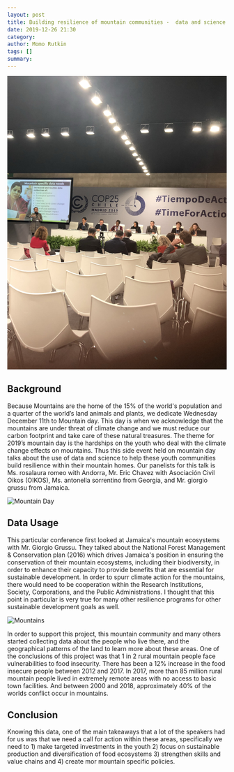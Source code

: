 ```yaml
---
layout: post
title: Building resilience of mountain communities -  data and science for policy action @ COP 25
date: 2019-12-26 21:30
category: 
author: Momo Rutkin 
tags: []
summary: 
---
```

![Panelists](/img/IMG_9754.JPG)

## Background 
Because Mountains are the home of the 15% of the world's population and a quarter of the world’s land animals and plants, we dedicate Wednesday December 11th to Mountain day. This day is when we acknowledge that the mountains are under threat of climate change and we must reduce our carbon footprint and take care of these natural treasures. The theme for 2019’s mountain day is the hardships on the youth who deal with the climate change effects on mountains. Thus this side event held on mountain day talks about the use of data and science to help these youth communities build resilience within their mountain homes. Our panelists for this talk is Ms. rosalaura romeo with Andorra, Mr. Eric Chavez with Asociación Civil Oikos (OIKOS), Ms. antonella sorrentino from Georgia, and Mr. giorgio grussu from Jamaica. 

![Mountain Day](http://www.fao.org/fileadmin/user_upload/imd2016/images/logo_EN_1_.jpg)

## Data Usage 

This particular conference first looked at Jamaica's mountain ecosystems with Mr. Giorgio Grussu. They talked about the National Forest Management & Conservation plan (2016)  which drives Jamaica's position in ensuring the conservation of their mountain ecosystems, including their biodiversity, in order to enhance their capacity to provide benefits that are essential for sustainable development. In order to spurr climate action for the mountains, there would need to be cooperation within the Research Institutions, Society, Corporations, and the Public Administrations. I thought that this point in particular is very true for many other resilience programs for other sustainable development goals as well.

![Mountains](https://www.un.org/sites/un2.un.org/files/styles/large-article-image-style-16-9/public/mountain_cover.jpg?itok=nQ0hXrDD)

 In order to support this project, this mountain community and many others started collecting data about the people who live there, and the geographical patterns of the land to learn more about these areas. One of the conclusions  of this project was that 1 in 2 rural mountain people face vulnerabilities to food insecurity. There has been a 12% increase in the food insecure people between 2012 and 2017. In 2017, more than 85 million rural mountain people lived in extremely remote areas with no access to basic town facilities. And between 2000 and 2018, approximately 40% of the worlds conflict occur in mountains. 
 
## Conclusion 

 Knowing this data, one of the main takeaways that a lot of the speakers had for us was that we need a call for action within these areas, specifically we need to 1) make targeted investments in the youth 2) focus on sustainable production and diversification of food ecosystems 3) strengthen skills and value chains and 4) create mor mountain specific policies. 
